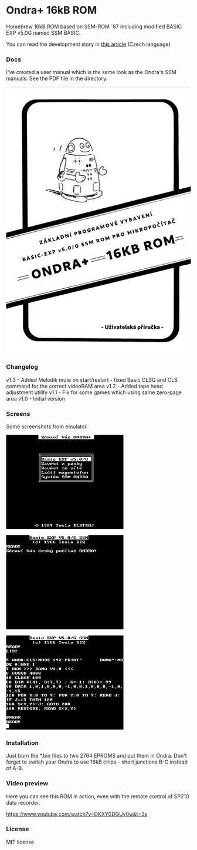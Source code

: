 # Ondra+ 16kB ROM

Homebrew 16kB ROM based on SSM-ROM ´87 including modified BASIC EXP v5.0G named SSM BASIC.
 
You can read the development story in [this article](http://www.ondraspo186.8u.cz/?p=656) (Czech language)

### Docs

I've created a user manual which is the same look as the Ondra's SSM manuals. See the PDF file in the directory.

![](https://github.com/72ka/Tesla_Ondra/blob/main/Ondra%2B/img/prirucka.png)

### Changelog

v1.3 - Added Melodik mute on start/restart
     - fixed Basic CLSG and CLS command for the correct videoRAM area
v1.2 - Added tape head adjustment utility
v1.1 - Fix for some games which using same zero-page area
v1.0 - Initial version


### Screens

Some screenshots from emulator.

![](https://github.com/72ka/Tesla_Ondra/blob/main/Ondra%2B/img/screen01.png)

![](https://github.com/72ka/Tesla_Ondra/blob/main/Ondra%2B/img/screen02.png)

![](https://github.com/72ka/Tesla_Ondra/blob/main/Ondra%2B/img/screen03.png)

### Installation

Just burn the *.bin files to two 2764 EPROMS and put them in Ondra. Don't forget to switch your Ondra to use 16kB chips - short junctions B-C instead of A-B.

### Video preview

Here you can see this ROM in action, even with the remote control of SP210 data recorder.

https://www.youtube.com/watch?v=DKXY0DGUy0w&t=3s

### License

MIT license
